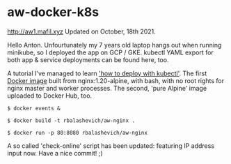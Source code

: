 # aw-docker-k8s
http://aw1.mafil.xyz Updated on October, 18th 2021.

Hello Anton. Unfourtunately my 7 years old laptop hangs out when running minikube, so I deployed the app on GCP / GKE. kubectl YAML export for both app & service deployments can be found here, too.

A tutorial I've managed to learn ['how to deploy with kubectl'](https://priyankvex.wordpress.com/2017/11/19/deploying-a-nginx-application-using-kubernetes-for-self-healing-and-scaling/). The first [Docker image](https://hub.docker.com/repository/docker/rbalashevich/aw-nginx) built from nginx:1.20-alpine, with bash, with no root rights for nginx master and worker processes. The second, 'pure Alpine' image uploaded to Docker Hub, too.

```$ docker events &```

```$ docker build -t rbalashevich/aw-nginx . ```

```$ docker run -p 80:8080 rbalashevich/aw-nginx ```

A so called 'check-online' script has been updated: featuring IP address input now.
Have a nice commit! ;)


